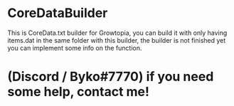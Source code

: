 # CoreDataBuilder
This is CoreData.txt builder for Growtopia, you can build it with only having items.dat in the same folder with this builder, the builder is not finished yet you can implement some info on the function.

# (Discord / Byko#7770) if you need some help, contact me!
